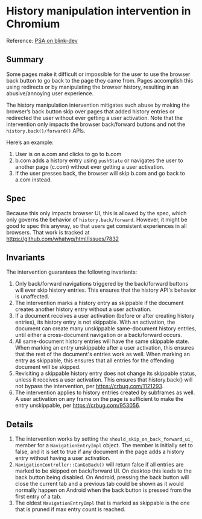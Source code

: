 # History manipulation intervention in Chromium

Reference: [PSA on blink-dev](https://groups.google.com/a/chromium.org/g/blink-dev/c/T8d4_BRb2xQ/m/WSdOiOFcBAAJ)

## Summary
Some pages make it difficult or impossible for the user to use the browser back
button to go back to the page they came from. Pages accomplish this using
redirects or by manipulating the browser history, resulting in an
abusive/annoying user experience.

The history manipulation intervention mitigates such abuse by making the
browser’s back button skip over pages that added history entries or redirected
the user without ever getting a user activation. Note that the intervention only
impacts the browser back/forward buttons and not the `history.back()/forward()`
APIs.

Here’s an example:
1) User is on a.com and clicks to go to b.com
2) b.com adds a history entry using `pushState` or navigates the user to another
page (c.com) without ever getting a user activation.
3) If the user presses back, the browser will skip b.com and go back to a.com
instead.

## Spec
Because this only impacts browser UI, this is allowed by the spec, which only
governs the behavior of `history.back/forward`.
However, it might be good to spec this anyway, so that users get consistent
experiences in all browsers. That work is tracked at
https://github.com/whatwg/html/issues/7832

## Invariants
The intervention guarantees the following invariants:
1. Only back/forward navigations triggered by the back/forward buttons will ever
   skip history entries. This ensures that the history API's behavior is
   unaffected.
2. The intervention marks a history entry as skippable if the document creates
   another history entry without a user activation.
3. If a document receives a user activation (before or after creating history
   entries), its history entry is not skippable. With an activation, the
   document can create many unskippable same-document history entries, until
   either a cross-document navigation or a back/forward occurs.
4. All same-document history entries will have the same skippable state. When
   marking an entry unskippable after a user activation, this ensures that the
   rest of the document's entries work as well. When marking an entry as
   skippable, this ensures that all entries for the offending document will be
   skipped.
5. Revisiting a skippable history entry does not change its skippable status,
   unless it receives a user activation. This ensures that history.back() will
   not bypass the intervention, per https://crbug.com/1121293.
6. The intervention applies to history entries created by subframes as well. A
   user activation on any frame on the page is sufficient to make the entry
   unskippable, per https://crbug.com/953056.

## Details
1. The intervention works by setting the `should_skip_on_back_forward_ui_`
   member for a `NavigationEntryImpl` object. The member is initially set to
   false, and it is set to true if any document in the page adds a history entry
   without having a user activation.
2. `NavigationController::CanGoBack()` will return false if all entries are
   marked to be skipped on back/forward UI. On desktop this leads to the back
   button being disabled. On Android, pressing the back button will close the
   current tab and a previous tab could be shown as it would normally happen on
   Android when the back button is pressed from the first entry of a tab.
3. The oldest `NavigationEntryImpl` that is marked as skippable is the one
   that is pruned if max entry count is reached.
